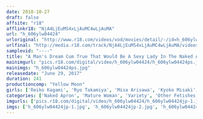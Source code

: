```yaml
---
date: 2018-10-27
draft: false
affsite: "r18"
afflinkr18: "NjA4LjEuMS4xLjAuMC4wLjAuMA"
url: "h_606ylw04424"
urloriginal: "http://www.r18.com/videos/vod/movies/detail/-/id=h_606ylw04424"
urlfinal: "http://media.r18.com/track/NjA4LjEuMS4xLjAuMC4wLjAuMA/videos/vod/movies/detail/-/id=h_606ylw04424"
samplevid: "----"
title: "A Man's Dream Cum True That Would Be A Sexy Lady In The Naked Apron"
mainimgurl: "pics.r18.com/digital/video/h_606ylw04424/h_606ylw04424ps.jpg"
mainimgs: "h_606ylw04424ps.jpg"
releasedate: "June 29, 2017"
duration: 241
productioncomp: "Yellow Moon"
girls: ['Reiko Kagami', 'Ryo Takamiya', 'Misa Arisawa', 'Kyoko Misaki', 'Kiriko Nio', 'Arisa Hano', 'Karen Sawamura (Reika Sawamura)', 'Kyoka Mizusaki', 'Maki Hatzuki']
categories: ['Naked Apron', 'Mature Woman', 'Variety', 'Other Fetishes', 'Over 4 Hours']
imgurls: ['pics.r18.com/digital/video/h_606ylw04424/h_606ylw04424jp-1.jpg', 'pics.r18.com/digital/video/h_606ylw04424/h_606ylw04424jp-2.jpg', 'pics.r18.com/digital/video/h_606ylw04424/h_606ylw04424jp-3.jpg', 'pics.r18.com/digital/video/h_606ylw04424/h_606ylw04424jp-4.jpg', 'pics.r18.com/digital/video/h_606ylw04424/h_606ylw04424jp-5.jpg', 'pics.r18.com/digital/video/h_606ylw04424/h_606ylw04424jp-6.jpg', 'pics.r18.com/digital/video/h_606ylw04424/h_606ylw04424jp-7.jpg', 'pics.r18.com/digital/video/h_606ylw04424/h_606ylw04424jp-8.jpg', 'pics.r18.com/digital/video/h_606ylw04424/h_606ylw04424jp-9.jpg', 'pics.r18.com/digital/video/h_606ylw04424/h_606ylw04424jp-10.jpg', 'pics.r18.com/digital/video/h_606ylw04424/h_606ylw04424jp-11.jpg', 'pics.r18.com/digital/video/h_606ylw04424/h_606ylw04424jp-12.jpg', 'pics.r18.com/digital/video/h_606ylw04424/h_606ylw04424jp-13.jpg', 'pics.r18.com/digital/video/h_606ylw04424/h_606ylw04424jp-14.jpg', 'pics.r18.com/digital/video/h_606ylw04424/h_606ylw04424jp-15.jpg', 'pics.r18.com/digital/video/h_606ylw04424/h_606ylw04424jp-16.jpg', 'pics.r18.com/digital/video/h_606ylw04424/h_606ylw04424jp-17.jpg', 'pics.r18.com/digital/video/h_606ylw04424/h_606ylw04424jp-18.jpg', 'pics.r18.com/digital/video/h_606ylw04424/h_606ylw04424jp-19.jpg', 'pics.r18.com/digital/video/h_606ylw04424/h_606ylw04424jp-20.jpg']
imgs: ['h_606ylw04424jp-1.jpg', 'h_606ylw04424jp-2.jpg', 'h_606ylw04424jp-3.jpg', 'h_606ylw04424jp-4.jpg', 'h_606ylw04424jp-5.jpg', 'h_606ylw04424jp-6.jpg', 'h_606ylw04424jp-7.jpg', 'h_606ylw04424jp-8.jpg', 'h_606ylw04424jp-9.jpg', 'h_606ylw04424jp-10.jpg', 'h_606ylw04424jp-11.jpg', 'h_606ylw04424jp-12.jpg', 'h_606ylw04424jp-13.jpg', 'h_606ylw04424jp-14.jpg', 'h_606ylw04424jp-15.jpg', 'h_606ylw04424jp-16.jpg', 'h_606ylw04424jp-17.jpg', 'h_606ylw04424jp-18.jpg', 'h_606ylw04424jp-19.jpg', 'h_606ylw04424jp-20.jpg']
---
```

